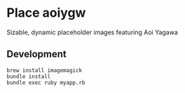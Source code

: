 # Place aoiygw

Sizable, dynamic placeholder images featuring Aoi Yagawa

## Development

```
brew install imagemagick
bundle install
bundle exec ruby myapp.rb
```